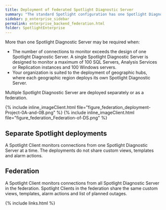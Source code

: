 ```yaml
---
title: Deployment of federated Spotlight Diagnostic Server
summary: "The standard Spotlight configuration has one Spotlight Diagnostic Server. All connections are monitored through the Spotlight Diagnostic Server."
sidebar: p_enterprise_sidebar
permalink: enterprise_backend_federation.html
folder: SpotlightEnterprise
---
```


More than one Spotlight Diagnostic Server may be required when:

* The number of connections to monitor exceeds the design of one Spotlight Diagnostic Server. A single Spotlight Diagnostic Server is designed to monitor a maximum of 100 SQL Servers, Analysis Services or Replication instances and 100 Windows servers.
* Your organization is suited to the deployment of geographic hubs, where each geographic region deploys its own Spotlight Diagnostic Server.

Multiple Spotlight Diagnostic Server are deployed separately or as a federation.

{% include inline_imageClient.html file="figure_federation_deployment-Project-0A-and-0B.png" %}
{% include inline_imageClient.html file="figure_federation_Federation-of-DS.png" %}

## Separate Spotlight deployments

A Spotlight Client monitors connections from one Spotlight Diagnostic Server at a time. The deployments do not share custom views, templates and alarm actions.

## Federation

A Spotlight Client monitors connections from all Spotlight Diagnostic Server in the federation. Spotlight Clients in the federation share the same custom views, templates, alarm actions and list of planned outages.


{% include links.html %}
